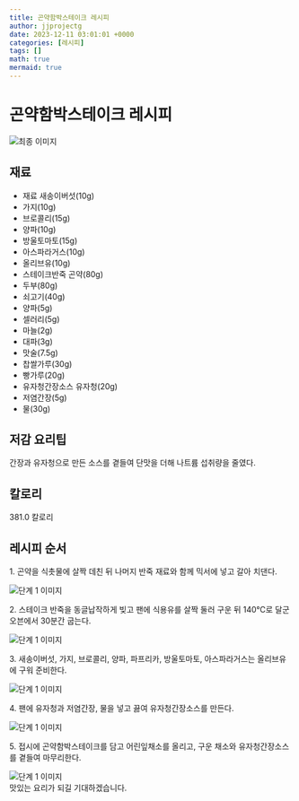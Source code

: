 ```yaml
---
title: 곤약함박스테이크 레시피
author: jjprojectg
date: 2023-12-11 03:01:01 +0000
categories: [레시피]
tags: []
math: true
mermaid: true
---
```

<meta name="og:type" content="website"/>
<meta charset="UTF-8"/>
<div class="header">
  <h1>곤약함박스테이크 레시피</h1>
</div>

<div class="container my-4">
  <div class="row">
    <div class="col-12 col-md-6">
      <div class="recipe-image">
        <img src="http://www.foodsafetykorea.go.kr/uploadimg/cook/10_00296_2.png" class="step-image" alt="최종 이미지"/>
      </div>
    </div>
    <div class="col-12 col-md-6">
      <div class="ingredients">
        <h2>재료</h2>
        <ul class="card">
          <li> 재료 새송이버섯(10g) </li>
          <li>  가지(10g) </li>
          <li>  브로콜리(15g) </li>
          <li>  양파(10g) </li>
          <li> 방울토마토(15g) </li>
          <li>  아스파라거스(10g) </li>
          <li>  올리브유(10g) </li>
          <li> 스테이크반죽 곤약(80g) </li>
          <li>  두부(80g) </li>
          <li>  쇠고기(40g) </li>
          <li>  양파(5g) </li>
          <li> 셀러리(5g) </li>
          <li>  마늘(2g) </li>
          <li>  대파(3g) </li>
          <li>  맛술(7.5g) </li>
          <li> 찹쌀가루(30g) </li>
          <li>  빵가루(20g) </li>
          <li> 유자청간장소스 유자청(20g) </li>
          <li>  저염간장(5g) </li>
          <li>  물(30g) </li>
</ul>
      </div>
    </div>
    <div class="col-12 col-md-6">
      <div class="ingredients">
        <h2>저감 요리팁</h2>
        <div class="card"> 
          <p>
            간장과 유자청으로 만든 소스를 곁들여 단맛을 더해 나트륨 섭취량을 줄였다.
          </p>
        </div>
      </div>
      <div class="ingredients">
        <h2>칼로리</h2>
        <div class="card"> 
          <p>
            381.0 칼로리
          </p>
        </div>
      </div>
    </div>
  </div>

  <h2 class="my-4">레시피 순서</h2>
  <div class="card recipe-card">
    <div class="card-body recipe-step">
      <p class="card-text step-description">1. 곤약을 식촛물에 살짝 데친 뒤
나머지 반죽 재료와 함께 믹서에
넣고 갈아 치댄다.</p>
      <img src="http://www.foodsafetykorea.go.kr/uploadimg/cook/20_00296_1.png" alt="단계 1 이미지" class="step-image"/>
    </div>
  </div>
  <div class="card recipe-card">
    <div class="card-body recipe-step">
      <p class="card-text step-description">2. 스테이크 반죽을 동글납작하게 빚고
팬에 식용유를 살짝 둘러 구운 뒤
140℃로 달군 오븐에서 30분간
굽는다.</p>
      <img src="http://www.foodsafetykorea.go.kr/uploadimg/cook/20_00296_2.png" alt="단계 1 이미지" class="step-image"/>
    </div>
  </div>
  <div class="card recipe-card">
    <div class="card-body recipe-step">
      <p class="card-text step-description">3. 새송이버섯, 가지, 브로콜리, 양파,
파프리카, 방울토마토, 아스파라거스는
올리브유에 구워 준비한다.</p>
      <img src="http://www.foodsafetykorea.go.kr/uploadimg/cook/20_00296_3.png" alt="단계 1 이미지" class="step-image"/>
    </div>
  </div>
  <div class="card recipe-card">
    <div class="card-body recipe-step">
      <p class="card-text step-description">4. 팬에 유자청과 저염간장, 물을 넣고
끓여 유자청간장소스를 만든다.</p>
      <img src="http://www.foodsafetykorea.go.kr/uploadimg/cook/20_00296_4.png" alt="단계 1 이미지" class="step-image"/>
    </div>
  </div>
  <div class="card recipe-card">
    <div class="card-body recipe-step">
      <p class="card-text step-description">5. 접시에 곤약함박스테이크를 담고
어린잎채소를 올리고, 구운 채소와
유자청간장소스를 곁들여
마무리한다.</p>
      <img src="http://www.foodsafetykorea.go.kr/uploadimg/cook/20_00296_5.png" alt="단계 1 이미지" class="step-image"/>
    </div>
  </div>

</div>
맛있는 요리가 되길 기대하겠습니다.
